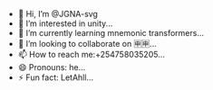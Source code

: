 - 👋 Hi, I’m @JGNA-svg
- 👀 I’m interested in unity...
- 🌱 I’m currently learning mnemonic transformers...
- 💞️ I’m looking to collaborate on 🈸🈸...
- 📫 How to reach me:+254758035205...
- 😄 Pronouns: he...
- ⚡ Fun fact: LetAhll...

<!---
JGNA-svg/JGNA-svg is a ✨ special ✨ repository because its `UNITYME.dm` (this file) appears on your GitHub profile.
You can click the Preview link to take a look at your changes.
--->
